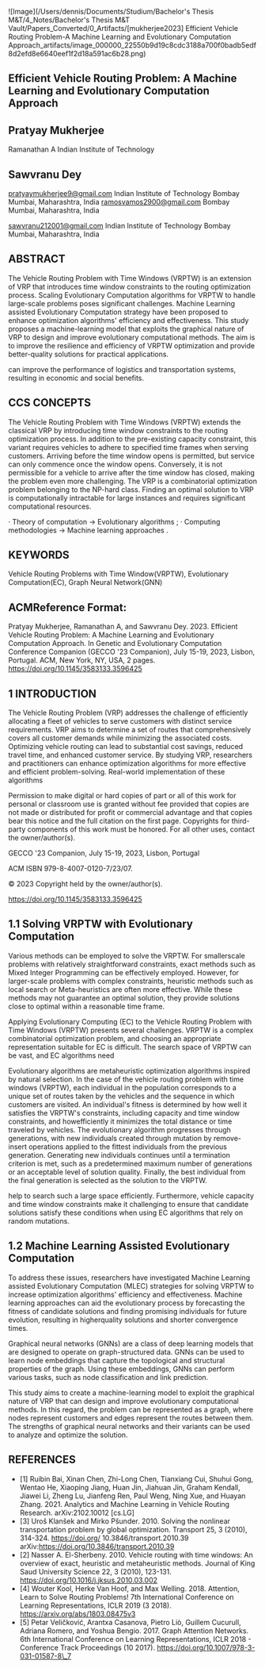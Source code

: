 ![Image](/Users/dennis/Documents/Studium/Bachelor's Thesis M&T/4_Notes/Bachelor's Thesis M&T Vault/Papers_Converted/0_Artifacts/[mukherjee2023] Efficient Vehicle Routing Problem-A Machine Learning and Evolutionary Computation Approach_artifacts/image_000000_22550b9d19c8cdc3188a700f0badb5edf8d2efd8e6640eef1f2d18a591ac6b28.png)

## Efficient Vehicle Routing Problem: A Machine Learning and Evolutionary Computation Approach

## Pratyay Mukherjee

Ramanathan A Indian Institute of Technology

## Sawvranu Dey

pratyaymukherjee9@gmail.com Indian Institute of Technology Bombay Mumbai, Maharashtra, India ramosvamos2900@gmail.com Bombay Mumbai, Maharashtra, India

sawvranu212001@gmail.com Indian Institute of Technology Bombay Mumbai, Maharashtra, India

## ABSTRACT

The Vehicle Routing Problem with Time Windows (VRPTW) is an extension of VRP that introduces time window constraints to the routing optimization process. Scaling Evolutionary Computation algorithms for VRPTW to handle large-scale problems poses significant challenges. Machine Learning assisted Evolutionary Computation strategy have been proposed to enhance optimization algorithms' efficiency and effectiveness. This study proposes a machine-learning model that exploits the graphical nature of VRP to design and improve evolutionary computational methods. The aim is to improve the resilience and efficiency of VRPTW optimization and provide better-quality solutions for practical applications.

can improve the performance of logistics and transportation systems, resulting in economic and social benefits.

## CCS CONCEPTS

The Vehicle Routing Problem with Time Windows (VRPTW) extends the classical VRP by introducing time window constraints to the routing optimization process. In addition to the pre-existing capacity constraint, this variant requires vehicles to adhere to specified time frames when serving customers. Arriving before the time window opens is permitted, but service can only commence once the window opens. Conversely, it is not permissible for a vehicle to arrive after the time window has closed, making the problem even more challenging. The VRP is a combinatorial optimization problem belonging to the NP-hard class. Finding an optimal solution to VRP is computationally intractable for large instances and requires significant computational resources.

· Theory of computation → Evolutionary algorithms ; · Computing methodologies → Machine learning approaches .

## KEYWORDS

Vehicle Routing Problems with Time Window(VRPTW), Evolutionary Computation(EC), Graph Neural Network(GNN)

## ACMReference Format:

Pratyay Mukherjee, Ramanathan A, and Sawvranu Dey. 2023. Efficient Vehicle Routing Problem: A Machine Learning and Evolutionary Computation Approach. In Genetic and Evolutionary Computation Conference Companion (GECCO '23 Companion), July 15-19, 2023, Lisbon, Portugal. ACM, New York, NY, USA, 2 pages. https://doi.org/10.1145/3583133.3596425

## 1 INTRODUCTION

The Vehicle Routing Problem (VRP) addresses the challenge of efficiently allocating a fleet of vehicles to serve customers with distinct service requirements. VRP aims to determine a set of routes that comprehensively covers all customer demands while minimizing the associated costs. Optimizing vehicle routing can lead to substantial cost savings, reduced travel time, and enhanced customer service. By studying VRP, researchers and practitioners can enhance optimization algorithms for more effective and efficient problem-solving. Real-world implementation of these algorithms

Permission to make digital or hard copies of part or all of this work for personal or classroom use is granted without fee provided that copies are not made or distributed for profit or commercial advantage and that copies bear this notice and the full citation on the first page. Copyrights for third-party components of this work must be honored. For all other uses, contact the owner/author(s).

GECCO '23 Companion, July 15-19, 2023, Lisbon, Portugal

ACM ISBN 979-8-4007-0120-7/23/07.

© 2023 Copyright held by the owner/author(s).

https://doi.org/10.1145/3583133.3596425

## 1.1 Solving VRPTW with Evolutionary Computation

Various methods can be employed to solve the VRPTW. For smallerscale problems with relatively straightforward constraints, exact methods such as Mixed Integer Programming can be effectively employed. However, for larger-scale problems with complex constraints, heuristic methods such as local search or Meta-heuristics are often more effective. While these methods may not guarantee an optimal solution, they provide solutions close to optimal within a reasonable time frame.

Applying Evolutionary Computing (EC) to the Vehicle Routing Problem with Time Windows (VRPTW) presents several challenges. VRPTW is a complex combinatorial optimization problem, and choosing an appropriate representation suitable for EC is difficult. The search space of VRPTW can be vast, and EC algorithms need

Evolutionary algorithms are metaheuristic optimization algorithms inspired by natural selection. In the case of the vehicle routing problem with time windows (VRPTW), each individual in the population corresponds to a unique set of routes taken by the vehicles and the sequence in which customers are visited. An individual's fitness is determined by how well it satisfies the VRPTW's constraints, including capacity and time window constraints, and howefficiently it minimizes the total distance or time traveled by vehicles. The evolutionary algorithm progresses through generations, with new individuals created through mutation by remove-insert operations applied to the fittest individuals from the previous generation. Generating new individuals continues until a termination criterion is met, such as a predetermined maximum number of generations or an acceptable level of solution quality. Finally, the best individual from the final generation is selected as the solution to the VRPTW.

help to search such a large space efficiently. Furthermore, vehicle capacity and time window constraints make it challenging to ensure that candidate solutions satisfy these conditions when using EC algorithms that rely on random mutations.

## 1.2 Machine Learning Assisted Evolutionary Computation

To address these issues, researchers have investigated Machine Learning assisted Evolutionary Computation (MLEC) strategies for solving VRPTW to increase optimization algorithms' efficiency and effectiveness. Machine learning approaches can aid the evolutionary process by forecasting the fitness of candidate solutions and finding promising individuals for future evolution, resulting in higherquality solutions and shorter convergence times.

Graphical neural networks (GNNs) are a class of deep learning models that are designed to operate on graph-structured data. GNNs can be used to learn node embeddings that capture the topological and structural properties of the graph. Using these embeddings, GNNs can perform various tasks, such as node classification and link prediction.

This study aims to create a machine-learning model to exploit the graphical nature of VRP that can design and improve evolutionary computational methods. In this regard, the problem can be represented as a graph, where nodes represent customers and edges represent the routes between them. The strengths of graphical neural networks and their variants can be used to analyze and optimize the solution.

## REFERENCES

- [1] Ruibin Bai, Xinan Chen, Zhi-Long Chen, Tianxiang Cui, Shuhui Gong, Wentao He, Xiaoping Jiang, Huan Jin, Jiahuan Jin, Graham Kendall, Jiawei Li, Zheng Lu, Jianfeng Ren, Paul Weng, Ning Xue, and Huayan Zhang. 2021. Analytics and Machine Learning in Vehicle Routing Research. arXiv:2102.10012 [cs.LG]
- [3] Uroš Klanšek and Mirko Pšunder. 2010. Solving the nonlinear transportation problem by global optimization. Transport 25, 3 (2010), 314-324. https://doi.org/ 10.3846/transport.2010.39 arXiv:https://doi.org/10.3846/transport.2010.39
- [2] Nasser A. El-Sherbeny. 2010. Vehicle routing with time windows: An overview of exact, heuristic and metaheuristic methods. Journal of King Saud University Science 22, 3 (2010), 123-131. https://doi.org/10.1016/j.jksus.2010.03.002
- [4] Wouter Kool, Herke Van Hoof, and Max Welling. 2018. Attention, Learn to Solve Routing Problems! 7th International Conference on Learning Representations, ICLR 2019 (3 2018). https://arxiv.org/abs/1803.08475v3
- [5] Petar Veličković, Arantxa Casanova, Pietro Liò, Guillem Cucurull, Adriana Romero, and Yoshua Bengio. 2017. Graph Attention Networks. 6th International Conference on Learning Representations, ICLR 2018 - Conference Track Proceedings (10 2017). https://doi.org/10.1007/978-3-031-01587-8\_7